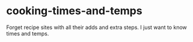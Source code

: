 # cooking-times-and-temps
Forget recipe sites with all their adds and extra steps. I just want to know times and temps.
